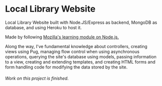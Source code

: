 # Local Library Website

Local Library Website built with Node.JS/Express as backend, MongoDB as database, and using Heroku to host it.

Made by following <a href='https://developer.mozilla.org/en-US/docs/Learn/Server-side/Express_Nodejs'>Mozilla's learning module on Node.js.</a>

Along the way, I've fundamental knowledge about controllers, creating views using Pug, managing flow control when using asynchronous operations, querying the site's database using models, passing information to a view, creating and extending templates, and creating HTML forms and form handling code for modifying the data stored by the site.

###### Work on this project is finished.
